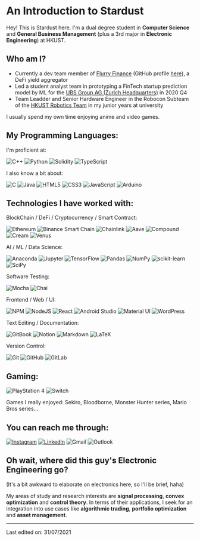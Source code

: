 # An Introduction to Stardust

Hey! This is Stardust here. I'm a dual degree student in **Computer Science** and **General Business Management** (plus a 3rd major in **Electronic Engineering**) at HKUST.

## Who am I?

- Currently a dev team member of [Flurry Finance](https://www.flurry.finance/) (GitHub profile [here](https://github.com/FlurryFinance)), a DeFi yield aggregator
- Led a student analyst team in prototyping a FinTech startup prediction model by ML for the [UBS Group AG (Zurich Headquarters)](https://www.ubs.com) in 2020 Q4
- Team Leadder and Senior Hardware Engineer in the Robocon Subteam of the [HKUST Robotics Team](https://robotics.ust.hk/) in my junior years at university

I usually spend my own time enjoying anime and video games.

## My Programming Languages:

I'm proficient at:

![C++](https://img.shields.io/badge/C++-%2300599C.svg?style=flat&logo=c%2B%2B&logoColor=white)
![Python](https://img.shields.io/badge/Python-%2314354C.svg?style=flat&logo=python&logoColor=white)
![Solidity](https://img.shields.io/badge/Solidity-2980b9.svg?style=flat&logo=Solidity&logoColor=1c1c1c)
![TypeScript](https://img.shields.io/badge/TypeScript-%23007ACC.svg?style=flat&logo=typescript&logoColor=white)

I also know a bit about:

![C](https://img.shields.io/badge/C-%2300599C.svg?style=flat&logo=c&logoColor=white)
![Java](https://img.shields.io/badge/Java-%23ED8B00.svg?style=flat&logo=java&logoColor=white)
![HTML5](https://img.shields.io/badge/HTML5-000000?style=flat&logo=HTML5)
![CSS3](https://img.shields.io/badge/CSS3-%231572B6.svg?style=flat&logo=css3&logoColor=white)
![JavaScript](https://img.shields.io/badge/JavaScript-%23323330.svg?style=flat&logo=javascript&logoColor=%23F7DF1E)
![Arduino](https://img.shields.io/badge/-Arduino-00979D?style=flat&logo=Arduino&logoColor=white)

## Technologies I have worked with:

BlockChain / DeFi / Cryptocurrency / Smart Contract:

![Ethereum](https://img.shields.io/badge/Ethereum-151c2f.svg?style=flat&logo=ethereum&logoColor=8a92b2)
![Binance Smart Chain](https://img.shields.io/badge/Binance_Smart_Chain-202733.svg?style=flat&logo=binance&logoColor=f0b809)
![Chainlink](https://img.shields.io/badge/Chainlink-white.svg?style=flat&logo=chainlink&logoColor=375bd2)
![Aave](https://img.shields.io/badge/Aave-ba58a3.svg?style=flat&logo=aave&logoColor=white)
![Compound](https://img.shields.io/badge/Compound-00d395.svg?style=flat&logo=compound&logoColor=white)
![Cream](https://img.shields.io/badge/Cream-69e2dc.svg?style=flat&logo=cream&logoColor=white)
![Venus](https://img.shields.io/badge/Venus-f9be56.svg?style=flat&logo=venus&logoColor=white)

AI / ML / Data Science:

![Anaconda](https://img.shields.io/badge/Anaconda-3eb049.svg?style=flat&logo=anaconda&logoColor=white)
![Jupyter](https://img.shields.io/badge/Jupyter-%23F37626.svg?style=flat&logo=Jupyter&logoColor=white)
![TensorFlow](https://img.shields.io/badge/TensorFlow-%23FF6F00.svg?style=flat&logo=TensorFlow&logoColor=white)
![Pandas](https://img.shields.io/badge/Pandas-%23150458.svg?style=flat&logo=pandas&logoColor=white)
![NumPy](https://img.shields.io/badge/Numpy-%23013243.svg?style=flat&logo=numpy&logoColor=white)
![scikit-learn](https://img.shields.io/badge/scikit--learn-%23F7931E.svg?style=flat&logo=scikit-learn&logoColor=white)
![SciPy](https://img.shields.io/badge/SciPy-%230C55A5.svg?style=flat&logo=scipy&logoColor=%white)

Software Testing:

![Mocha](https://img.shields.io/badge/Mocha-%238D6748?style=flat&logo=Mocha&logoColor=white)
![Chai](https://img.shields.io/badge/Chai-e9ce99?style=flat&logo=chai&logoColor=9b1b14)

Frontend / Web / UI:

![NPM](https://img.shields.io/badge/NPM-%23000000.svg?style=flat&logo=npm&logoColor=white)
![NodeJS](https://img.shields.io/badge/Node.js-%2343853D.svg?style=flat&logo=node.js&logoColor=white)
![React](https://img.shields.io/badge/React-%2320232a.svg?style=flat&logo=react&logoColor=%2361DAFB)
![Android Studio](https://img.shields.io/badge/Android_Studio-6e6e6e.svg?style=flat&logo=androidstudio&logoColor=94c855)
![Material UI](https://img.shields.io/badge/Material--UI-%230081CB.svg?style=flat&logo=material-ui&logoColor=white)
![WordPress](https://img.shields.io/badge/WordPress-%23117AC9.svg?style=flat&logo=WordPress&logoColor=white)

Text Editing / Documentation:

![GitBook](https://img.shields.io/badge/GitBook-1c2e27.svg?style=flat&logo=GitBook&logoColor=white)
![Notion](https://img.shields.io/badge/Notion-%23000000.svg?style=flat&logo=notion&logoColor=white)
![Markdown](https://img.shields.io/badge/Markdown-%23000000.svg?style=flat&logo=markdown&logoColor=white)
![LaTeX](https://img.shields.io/badge/LaTeX-%23008080.svg?style=flat&logo=latex&logoColor=white)

Version Control:

![Git](https://img.shields.io/badge/Git-%23F05033.svg?style=flat&logo=git&logoColor=white)
![GitHub](https://img.shields.io/badge/GitHub-%23121011.svg?style=flat&logo=github&logoColor=white)
![GitLab](https://img.shields.io/badge/GitLab-%23181717.svg?style=flat&logo=gitlab&logoColor=white)

## Gaming:

![PlayStation 4](https://img.shields.io/badge/PlayStation%204-003791?style=flat&logo=playstation-4&logoColor=white)
![Switch](https://img.shields.io/badge/Switch-E60012?style=flat&logo=nintendo-switch&logoColor=white)

Games I really enjoyed: Sekiro, Bloodborne, Monster Hunter series, Mario Bros series...

## You can reach me through:

[![Instagram](https://img.shields.io/badge/stardust__lid-%23E4405F.svg?style=flat&logo=Instagram&logoColor=white)](https://www.instagram.com/stardust_lid/)
[![LinkedIn](https://img.shields.io/badge/Calvin_Li-%230077B5.svg?style=flat&logo=linkedin&logoColor=white)](https://www.linkedin.com/in/calvin-kin-fung-li/)
![Gmail](https://img.shields.io/badge/calvin.li@flurry.finance-D14836?style=flat&logo=gmail&logoColor=white)
![Outlook](https://img.shields.io/badge/kfliad@connect.ust.hk-0078D4?style=flat&logo=microsoft-outlook&logoColor=white)

## Oh wait, where did this guy's Electronic Engineering go?

(It's a bit awkward to elaborate on electronics here, so I'll be brief, haha) 

My areas of study and research interests are **signal processing**, **convex optimization** and **control theory**. In terms of their applications, I seek for an integration into use cases like **algorithmic trading**, **portfolio optimization** and **asset management**.

----
Last edited on: 31/07/2021
<!--
**StardustLID/StardustLID** is a ✨ _special_ ✨ repository because its `README.md` (this file) appears on your GitHub profile.

Here are some ideas to get you started:

- 🔭 I’m currently working on ...
- 🌱 I’m currently learning ...
- 👯 I’m looking to collaborate on ...
- 🤔 I’m looking for help with ...
- 💬 Ask me about ...
- 📫 How to reach me: ...
- 😄 Pronouns: ...
- ⚡ Fun fact: ...
-->
